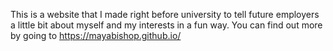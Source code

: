 This is a website that I made right before university to tell future employers a little bit about myself and my interests in a fun way. You can find out more by going to https://mayabishop.github.io/
